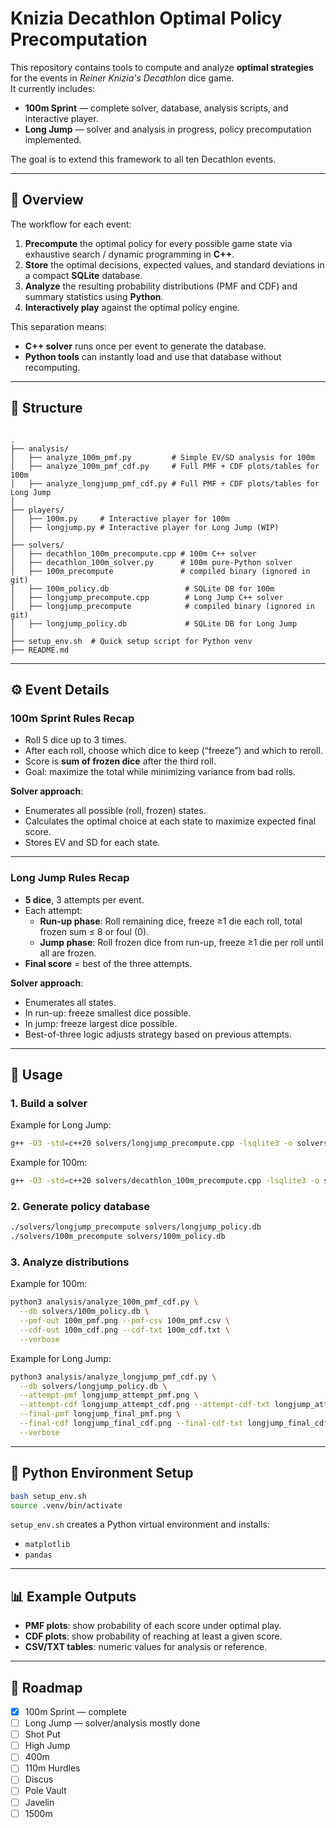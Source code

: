 # Knizia Decathlon Optimal Policy Precomputation

This repository contains tools to compute and analyze **optimal strategies** for the events in *Reiner Knizia's Decathlon* dice game.  
It currently includes:

- **100m Sprint** — complete solver, database, analysis scripts, and interactive player.
- **Long Jump** — solver and analysis in progress, policy precomputation implemented.

The goal is to extend this framework to all ten Decathlon events.

---

## 🎯 Overview

The workflow for each event:

1. **Precompute** the optimal policy for every possible game state via exhaustive search / dynamic programming in **C++**.
2. **Store** the optimal decisions, expected values, and standard deviations in a compact **SQLite** database.
3. **Analyze** the resulting probability distributions (PMF and CDF) and summary statistics using **Python**.
4. **Interactively play** against the optimal policy engine.

This separation means:
- **C++ solver** runs once per event to generate the database.
- **Python tools** can instantly load and use that database without recomputing.

---

## 📂 Structure

```

.
├── analysis/
│   ├── analyze_100m_pmf.py         # Simple EV/SD analysis for 100m
│   ├── analyze_100m_pmf_cdf.py     # Full PMF + CDF plots/tables for 100m
│   ├── analyze_longjump_pmf_cdf.py # Full PMF + CDF plots/tables for Long Jump
│
├── players/
│   ├── 100m.py     # Interactive player for 100m
│   ├── longjump.py # Interactive player for Long Jump (WIP)
│
├── solvers/
│   ├── decathlon_100m_precompute.cpp # 100m C++ solver
│   ├── decathlon_100m_solver.py      # 100m pure-Python solver
│   ├── 100m_precompute               # compiled binary (ignored in git)
│   ├── 100m_policy.db                 # SQLite DB for 100m
│   ├── longjump_precompute.cpp        # Long Jump C++ solver
│   ├── longjump_precompute            # compiled binary (ignored in git)
│   ├── longjump_policy.db             # SQLite DB for Long Jump
│
├── setup_env.sh  # Quick setup script for Python venv
├── README.md

````

---

## ⚙️ Event Details

### 100m Sprint Rules Recap
- Roll 5 dice up to 3 times.
- After each roll, choose which dice to keep (“freeze”) and which to reroll.
- Score is **sum of frozen dice** after the third roll.
- Goal: maximize the total while minimizing variance from bad rolls.

**Solver approach**:
- Enumerates all possible (roll, frozen) states.
- Calculates the optimal choice at each state to maximize expected final score.
- Stores EV and SD for each state.

---

### Long Jump Rules Recap
- **5 dice**, 3 attempts per event.
- Each attempt:
  - **Run-up phase**: Roll remaining dice, freeze ≥1 die each roll, total frozen sum ≤ 8 or foul (0).
  - **Jump phase**: Roll frozen dice from run-up, freeze ≥1 die per roll until all are frozen.
- **Final score** = best of the three attempts.

**Solver approach**:
- Enumerates all states.
- In run-up: freeze smallest dice possible.
- In jump: freeze largest dice possible.
- Best-of-three logic adjusts strategy based on previous attempts.

---

## 🚀 Usage

### 1. Build a solver
Example for Long Jump:
```bash
g++ -O3 -std=c++20 solvers/longjump_precompute.cpp -lsqlite3 -o solvers/longjump_precompute
````

Example for 100m:

```bash
g++ -O3 -std=c++20 solvers/decathlon_100m_precompute.cpp -lsqlite3 -o solvers/100m_precompute
```

### 2. Generate policy database

```bash
./solvers/longjump_precompute solvers/longjump_policy.db
./solvers/100m_precompute solvers/100m_policy.db
```

### 3. Analyze distributions

Example for 100m:

```bash
python3 analysis/analyze_100m_pmf_cdf.py \
  --db solvers/100m_policy.db \
  --pmf-out 100m_pmf.png --pmf-csv 100m_pmf.csv \
  --cdf-out 100m_cdf.png --cdf-txt 100m_cdf.txt \
  --verbose
```

Example for Long Jump:

```bash
python3 analysis/analyze_longjump_pmf_cdf.py \
  --db solvers/longjump_policy.db \
  --attempt-pmf longjump_attempt_pmf.png \
  --attempt-cdf longjump_attempt_cdf.png --attempt-cdf-txt longjump_attempt_cdf.txt \
  --final-pmf longjump_final_pmf.png \
  --final-cdf longjump_final_cdf.png --final-cdf-txt longjump_final_cdf.txt \
  --verbose
```

---

## 🐍 Python Environment Setup

```bash
bash setup_env.sh
source .venv/bin/activate
```

`setup_env.sh` creates a Python virtual environment and installs:

* `matplotlib`
* `pandas`

---

## 📊 Example Outputs

* **PMF plots**: show probability of each score under optimal play.
* **CDF plots**: show probability of reaching at least a given score.
* **CSV/TXT tables**: numeric values for analysis or reference.

---

## 🔮 Roadmap

* [x] 100m Sprint — complete
* [ ] Long Jump — solver/analysis mostly done
* [ ] Shot Put
* [ ] High Jump
* [ ] 400m
* [ ] 110m Hurdles
* [ ] Discus
* [ ] Pole Vault
* [ ] Javelin
* [ ] 1500m